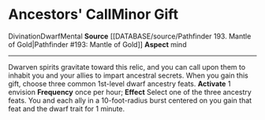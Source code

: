 ﻿---
id: '123'
item_category: Relics
name: Ancestors' Call
rarity: Common
school: Divination
source: '[[DATABASE/source/Pathfinder 193. Mantle of Gold|Pathfinder #193: Mantle
  of Gold]]'
trait:
- '[[DATABASE/trait/Divination|Divination]]'
- '[[DATABASE/trait/Dwarf|Dwarf]]'
- '[[DATABASE/trait/Mental|Mental]]'
type: Relic Minor Gift

---
# Ancestors' Call<span class="item-type">Minor Gift</span>

<span class="item-trait">Divination</span><span class="item-trait">Dwarf</span><span class="item-trait">Mental</span>
**Source** [[DATABASE/source/Pathfinder 193. Mantle of Gold|Pathfinder #193: Mantle of Gold]]
**Aspect** mind

---

Dwarven spirits gravitate toward this relic, and you can call upon them to inhabit you and your allies to impart ancestral secrets. When you gain this gift, choose three common 1st-level dwarf ancestry feats. 
**Activate** <span class="action-icon">1</span> envision **Frequency** once per hour; **Effect** Select one of the three ancestry feats. You and each ally in a 10-foot-radius burst centered on you gain that feat and the dwarf trait for 1 minute.